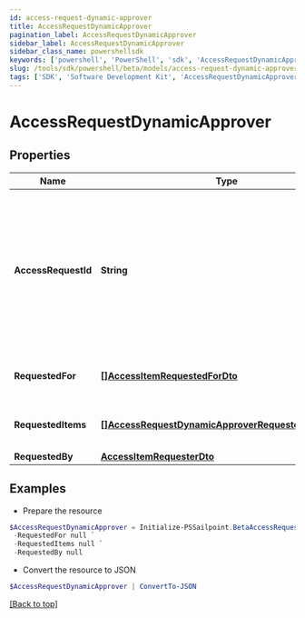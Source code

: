 ```yaml
---
id: access-request-dynamic-approver
title: AccessRequestDynamicApprover
pagination_label: AccessRequestDynamicApprover
sidebar_label: AccessRequestDynamicApprover
sidebar_class_name: powershellsdk
keywords: ['powershell', 'PowerShell', 'sdk', 'AccessRequestDynamicApprover'] 
slug: /tools/sdk/powershell/beta/models/access-request-dynamic-approver
tags: ['SDK', 'Software Development Kit', 'AccessRequestDynamicApprover']
---
```



# AccessRequestDynamicApprover

## Properties

Name | Type | Description | Notes
------------ | ------------- | ------------- | -------------
**AccessRequestId** |  **String** | The unique ID of the access request object. Can be used with the [access request status endpoint](https://developer.sailpoint.com/idn/api/beta/list-access-request-status) to get the status of the request.  | [required]
**RequestedFor** |  [**[]AccessItemRequestedForDto**](access-item-requested-for-dto) | Identities access was requested for. | [required]
**RequestedItems** |  [**[]AccessRequestDynamicApproverRequestedItemsInner**](access-request-dynamic-approver-requested-items-inner) | The access items that are being requested. | [required]
**RequestedBy** |  [**AccessItemRequesterDto**](access-item-requester-dto) |  | [required]

## Examples

- Prepare the resource
```powershell
$AccessRequestDynamicApprover = Initialize-PSSailpoint.BetaAccessRequestDynamicApprover  -AccessRequestId 4b4d982dddff4267ab12f0f1e72b5a6d `
 -RequestedFor null `
 -RequestedItems null `
 -RequestedBy null
```

- Convert the resource to JSON
```powershell
$AccessRequestDynamicApprover | ConvertTo-JSON
```


[[Back to top]](#) 

